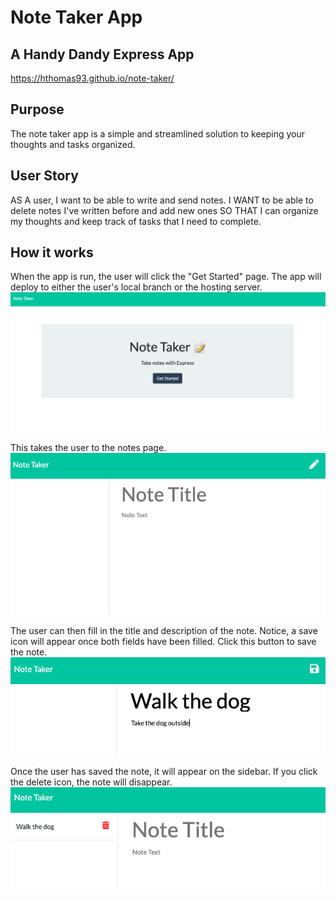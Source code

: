 # Note Taker App
## A Handy Dandy Express App
https://hthomas93.github.io/note-taker/

## Purpose
The note taker app is a simple and streamlined solution to keeping your thoughts and tasks organized.

## User Story
AS A user, I want to be able to write and send notes.
I WANT to be able to delete notes I've written before and add new ones
SO THAT I can organize my thoughts and keep track of tasks that I need to complete.

## How it works
When the app is run, the user will click the "Get Started" page. The app will deploy to either the user's local branch or the hosting server.
![landing page](./landingpage.png "Landing Page!")

This takes the user to the notes page.
![notes page](./notepage.png "Note Page!")

The user can then fill in the title and description of the note. Notice, a save icon will appear once both fields have been filled. Click this button to save the note.
![notes field](./notefield.png "Note Field")

Once the user has saved the note, it will appear on the sidebar. If you click the delete icon, the note will disappear.
![note populate](./notepopulate.png "Note Populate")



